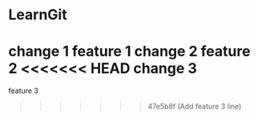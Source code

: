 # LearnGit
change 1
feature 1
change 2
feature 2
<<<<<<< HEAD
change 3
=======
feature 3
>>>>>>> 47e5b8f (Add feature 3 line)
